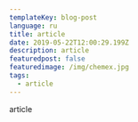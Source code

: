 ```yaml
---
templateKey: blog-post
language: ru
title: article
date: 2019-05-22T12:00:29.199Z
description: article
featuredpost: false
featuredimage: /img/chemex.jpg
tags:
  - article
---
```

article
